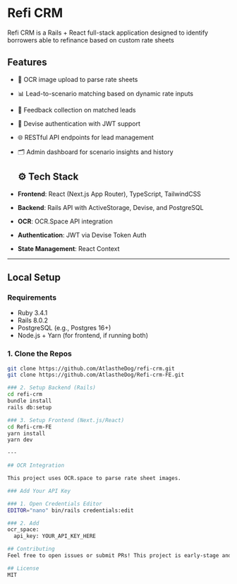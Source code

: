# Refi CRM

Refi CRM is a Rails + React full-stack application designed to identify borrowers able to refinance based on custom rate sheets

## Features

- 📸 OCR image upload to parse rate sheets
- 📊 Lead-to-scenario matching based on dynamic rate inputs
- 📝 Feedback collection on matched leads
- 🔐 Devise authentication with JWT support
- 🌐 RESTful API endpoints for lead management
- 🗂️ Admin dashboard for scenario insights and history

  ## ⚙️ Tech Stack

- **Frontend**: React (Next.js App Router), TypeScript, TailwindCSS
- **Backend**: Rails API with ActiveStorage, Devise, and PostgreSQL
- **OCR**: OCR.Space API integration
- **Authentication**: JWT via Devise Token Auth
- **State Management**: React Context

---

## Local Setup

### Requirements

- Ruby 3.4.1
- Rails 8.0.2
- PostgreSQL (e.g., Postgres 16+)
- Node.js + Yarn (for frontend, if running both)

### 1. Clone the Repos 

```bash
git clone https://github.com/AtlastheDog/refi-crm.git
git clone https://github.com/AtlastheDog/Refi-crm-FE.git

### 2. Setup Backend (Rails)
cd refi-crm
bundle install
rails db:setup

### 3. Setup Frontend (Next.js/React)
cd Refi-crm-FE
yarn install
yarn dev

---

## OCR Integration

This project uses OCR.space to parse rate sheet images.

### Add Your API Key

### 1. Open Credentials Editor
EDITOR="nano" bin/rails credentials:edit

### 2. Add
ocr_space:
  api_key: YOUR_API_KEY_HERE

## Contributing
Feel free to open issues or submit PRs! This project is early-stage and being actively developed.

## License
MIT
